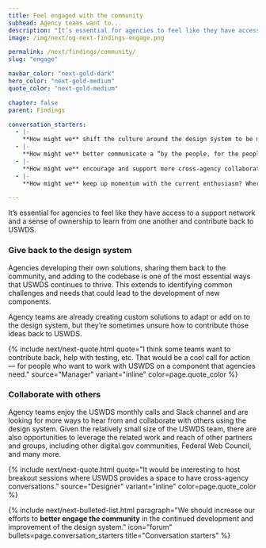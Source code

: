 ```yaml
---
title: Feel engaged with the community
subhead: Agency teams want to...
description: "It’s essential for agencies to feel like they have access to a support network and a sense of ownership to contribute back to it."
image: /img/next/og-next-findings-engage.png

permalink: /next/findings/community/
slug: "engage"

navbar_color: "next-gold-dark"
hero_color: "next-gold-medium"
quote_color: "next-gold-medium"

chapter: false
parent: Findings

conversation_starters:
  - |-
    **How might we** shift the culture around the design system to be more inclusive?
  - |-
    **How might we** better communicate a “by the people, for the people, with the people” mindset?
  - |-
    **How might we** encourage and support more cross-agency collaboration?
  - |-
    **How might we** keep up momentum with the current enthusiasm? Where can USWDS lean on others for additional support?

---
```


<section class="next-section">
  <div class="grid-container">
    <div class="grid-row">
      <div class="grid-col-12 tablet:grid-col-8 tablet:margin-x-auto desktop:margin-x-0 next-section-prose" markdown="1">

It’s essential for agencies to feel like they have access to a support network and a sense of ownership to learn from one another and contribute back to USWDS.

### Give back to the design system

Agencies developing their own solutions, sharing them back to the community, and adding to the codebase is one of the most essential ways that USWDS continues to thrive. This extends to identifying common challenges and needs that could lead to the development of new components.

Agency teams are already creating custom solutions to adapt or add on to the design system, but they’re sometimes unsure how to contribute those ideas back to USWDS.

{% include next/next-quote.html quote="I think some teams want to contribute back, help with testing, etc. That would be a cool call for action — for people who want to work with USWDS on a component that agencies need." source="Manager" variant="inline" color=page.quote_color %}

### Collaborate with others

Agency teams enjoy the USWDS monthly calls and Slack channel and are looking for more ways to hear from and collaborate with others using the design system. Given the relatively small size of the USWDS team, there are also opportunities
to leverage the related work and reach of other partners and groups, including other digital.gov communities, Federal Web Council, and many more.

{% include next/next-quote.html quote="It would be interesting to host breakout sessions where USWDS provides a space to have cross-agency conversations." source="Designer" variant="inline" color=page.quote_color %}


</div>
    </div>
  </div>
</section>
<div class="bg-{{ page.hero_color}} height-1"></div>
<section class="next-section next-section--shaded">
  <div class="grid-container">
    <div class="grid-row">
      <div class="grid-col-12 tablet:grid-col-8 tablet:margin-x-auto desktop:margin-x-0 margin-top-neg-3 margin-bottom-neg-3 next-section-prose">
        {% include next/next-bulleted-list.html paragraph="We should increase our efforts to <b>better engage the community</b> in the continued development and improvement of the design system." icon="forum" bullets=page.conversation_starters title="Conversation starters" %}
      </div>
    </div>
  </div>
</section>
